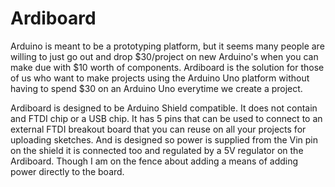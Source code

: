 Ardiboard
=================================

Arduino is meant to be a prototyping platform, but it seems many people are willing to just go out and drop $30/project on new Arduino's when you can make due with $10 worth of components.  Ardiboard is the solution for those of us who want to make projects using the Arduino Uno platform without having to spend $30 on an Arduino Uno everytime we create a project.

Ardiboard is designed to be Arduino Shield compatible. It does not contain and FTDI chip or a USB chip.  It has 5 pins that can be used to connect to an external FTDI breakout board that you can reuse on all your projects for uploading sketches.  And is designed so power is supplied from the Vin pin on the shield it is connected too and regulated by a 5V regulator on the Ardiboard. Though I am on the fence about adding a means of adding power directly to the board.